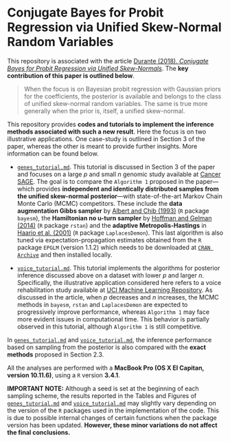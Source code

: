 # Conjugate Bayes for Probit Regression via Unified Skew-Normal Random Variables

This repository is associated with the article [Durante (2018). *Conjugate Bayes for Probit Regression via Unified Skew-Normals*](https://arxiv.org/abs/1802.09565). The **key contribution of this paper is outlined below**.

> When the focus is on Bayesian probit regression with Gaussian priors for the coefficients, the posterior is available and belongs to the class of unified skew-normal random variables. The same is true more generally when the prior is, itself, a  unified skew-normal.

This repository provides **codes and tutorials to implement the inference methods associated with such a new result**. Here the focus is on two illustrative applications. One case-study is outlined in Section 3 of the paper, whereas the other is meant to provide further insights. More information can be found below.

- [`genes_tutorial.md`](https://github.com/danieledurante/ProbitSUN/blob/master/genes_tutorial.md). This tutorial is discussed in Section 3 of the paper and focuses on a large *p* and small *n* genomic study available at [Cancer SAGE](http://www.i3s.unice.fr/~pasquier/web/?Research_Activities_Dataset_Downloads_Cancer_SAGE). The goal is to compare the `Algorithm 1` proposed in the paper—which provides **independent and identically distributed samples from the unified skew-normal posterior**—with state-of-the-art Markov Chain Monte Carlo (MCMC) competitors. These include the **data augmentation Gibbs sampler** by [Albert and Chib (1993)](https://www.jstor.org/stable/2290350) (`R` package `bayesm`), the **Hamiltonian no u-turn sampler** by [Hoffman and Gelman (2014)](http://jmlr.org/papers/v15/hoffman14a.html) (`R` package `rstan`) and the **adaptive Metropolis-Hastings** in [Haario et al. (2001)](https://projecteuclid.org/euclid.bj/1080222083) (`R` package `LaplacesDemon`). This last algorithm is also tuned via expectation-propagation estimates obtained from the `R` package `EPGLM` (version 1.1.2) which needs to be downloaded at [`CRAN Archive`](https://cran.r-project.org/src/contrib/Archive/EPGLM/) and then installed locally. 

- [`voice_tutorial.md`](https://github.com/danieledurante/ProbitSUN/blob/master/voice_tutorial.md). This tutorial implements the algorithms for posterior inference discussed above on a dataset with lower *p* and larger *n*. Specifically, the illustrative application considered here refers to a voice rehabilitation study available at [UCI Machine Learning Repository](https://archive.ics.uci.edu/ml/datasets/LSVT+Voice+Rehabilitation). As discussed in the article, when *p* decreases and *n* increases, the MCMC methods in `bayesm`, `rstan` and `LaplacesDemon`  are expected to progressively improve performance, whereas `Algorithm 1` may face more evident issues in computational time. This behavior is partially observed in this tutorial, although `Algorithm 1` is still competitive.

In [`genes_tutorial.md`](https://github.com/danieledurante/ProbitSUN/blob/master/genes_tutorial.md) and [`voice_tutorial.md`](https://github.com/danieledurante/ProbitSUN/blob/master/voice_tutorial.md), the inference performance based on sampling from the posterior is also compared with the **exact methods** proposed in Section 2.3.

All the analyses are performed with a **MacBook Pro (OS X El Capitan, version 10.11.6)**, using a `R` version **3.4.1**.

**IMPORTANT NOTE:** Although a seed is set at the beginning of each sampling scheme, the results reported in the Tables and Figures of [`genes_tutorial.md`](https://github.com/danieledurante/ProbitSUN/blob/master/genes_tutorial.md) and [`voice_tutorial.md`](https://github.com/danieledurante/ProbitSUN/blob/master/voice_tutorial.md) may slightly vary depending on the version of the `R` packages used in the implementation of the code. This is due to possible internal changes of certain functions when the package version has been updated. **However, these minor variations do not affect the final conclusions.**
